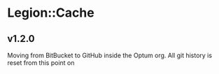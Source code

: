 # Legion::Cache

## v1.2.0
Moving from BitBucket to GitHub inside the Optum org. All git history is reset from this point on
